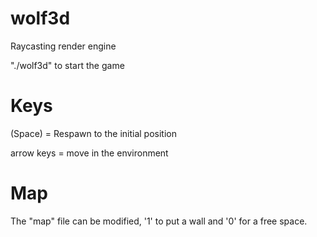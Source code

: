 # wolf3d

Raycasting render engine

"./wolf3d" to start the game

# Keys

(Space) = Respawn to the initial position

arrow keys = move in the environment

# Map

The "map" file can be modified, '1' to put a wall and '0' for a free space.
